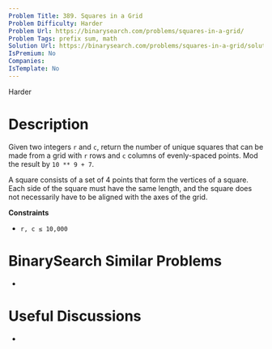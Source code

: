 ```yaml
---
Problem Title: 389. Squares in a Grid
Problem Difficulty: Harder
Problem Url: https://binarysearch.com/problems/squares-in-a-grid/
Problem Tags: prefix sum, math
Solution Url: https://binarysearch.com/problems/squares-in-a-grid/solutions/
IsPremium: No
Companies: 
IsTemplate: No
---
```


<span style="color: ;">Harder</span>

# Description

Given two integers `r` and `c`, return the number of unique squares that can be made from a grid with `r` rows and `c` columns of evenly-spaced points. Mod the result by `10 ** 9 + 7`.

A square consists of a set of 4 points that form the vertices of a square. Each side of the square must have the same length, and the square does not necessarily have to be aligned with the axes of the grid.

**Constraints**

- `r, c ≤ 10,000`

# BinarySearch Similar Problems

- []()

# Useful Discussions

- []()
